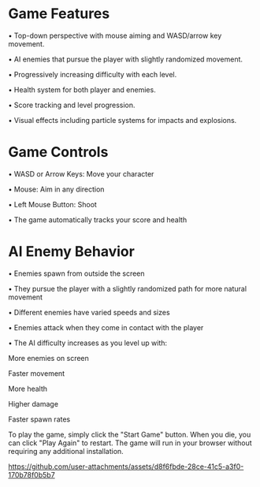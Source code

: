 
# Game Features

• Top-down perspective with mouse aiming and WASD/arrow key movement.

• AI enemies that pursue the player with slightly randomized movement.

• Progressively increasing difficulty with each level.

• Health system for both player and enemies.

• Score tracking and level progression.

• Visual effects including particle systems for impacts and explosions.


# Game Controls

• WASD or Arrow Keys: Move your character

• Mouse: Aim in any direction

• Left Mouse Button: Shoot

• The game automatically tracks your score and health


# AI Enemy Behavior

• Enemies spawn from outside the screen

• They pursue the player with a slightly randomized path for more natural movement

• Different enemies have varied speeds and sizes

• Enemies attack when they come in contact with the player

• The AI difficulty increases as you level up with:

  More enemies on screen
  
  Faster movement
  
  More health
  
  Higher damage
  
  Faster spawn rates




To play the game, simply click the "Start Game" button. When you die, you can click "Play Again" to restart. The game will run in your browser without requiring any additional installation.



https://github.com/user-attachments/assets/d8f6fbde-28ce-41c5-a3f0-170b78f0b5b7
